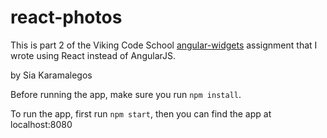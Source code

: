 # react-photos

This is part 2 of the Viking Code School [angular-widgets](https://github.com/siakaramalegos/assignment_angular_widgets) assignment that I wrote using React instead of AngularJS.

by Sia Karamalegos

Before running the app, make sure you run `npm install`.

To run the app, first run `npm start`, then you can find the app at localhost:8080
